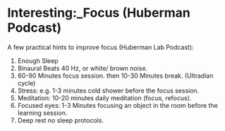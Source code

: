 # Interesting:_Focus (Huberman Podcast)

A few practical hints to improve focus (Huberman Lab Podcast):

1. Enough Sleep 
2. Binaural Beats 40 Hz, or white/ brown noise.
3. 60-90 Minutes focus session. then 10-30 Minutes break. (Ultradian cycle)
4. Stress: e.g. 1-3 minutes cold shower before the focus session.
5. Meditation: 10-20 minutes daily meditation (focus, refocus).
6. Focused eyes: 1-3 Minutes focusing an object in the room before the learning session.
7. Deep rest no sleep protocols.
